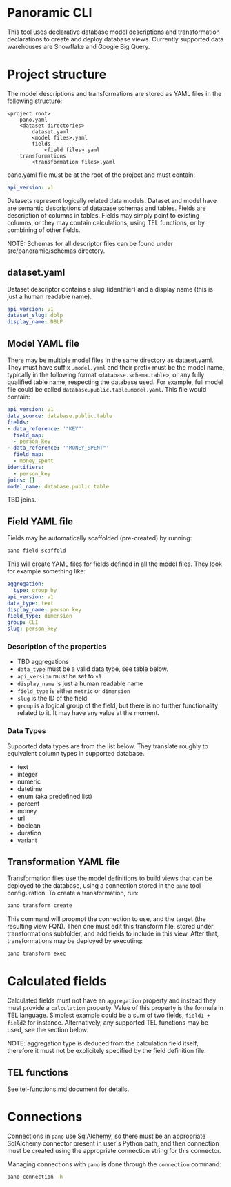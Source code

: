 # Panoramic CLI
This tool uses declarative database model descriptions and transformation declarations to create and deploy database views. Currently supported data warehouses are Snowflake and Google Big Query.

# Project structure
The model descriptions and transformations are stored as YAML files in the following structure:

```
<project root>
    pano.yaml
    <dataset directories>
        dataset.yaml
        <model files>.yaml
        fields
            <field files>.yaml
    transformations
        <transformation files>.yaml
```

pano.yaml file must be at the root of the project and must contain:

```yaml
api_version: v1
```

Datasets represent logically related data models. Dataset and model have are semantic descriptions of database schemas and tables. Fields are description of columns in tables. Fields may simply point to existing columns, or they may contain calculations, using TEL functions, or by combining of other fields.

NOTE: Schemas for all descriptor files can be found under src/panoramic/schemas directory.

## dataset.yaml
Dataset descriptor contains a slug (identifier) and a display name (this is just a human readable name).

```yaml
api_version: v1
dataset_slug: dblp
display_name: DBLP
```

## Model YAML file
There may be multiple model files in the same directory as dataset.yaml. They must have suffix `.model.yaml` and their prefix must be the model name, typically in the following format `<database.schema.table>`, or any fully qualified table name, respecting the database used. For example, full model file could be called `database.public.table.model.yaml`. This file would contain:

```yaml
api_version: v1
data_source: database.public.table
fields:
- data_reference: '"KEY"'
  field_map:
  - person_key
- data_reference: '"MONEY_SPENT"'
  field_map:
  - money_spent
identifiers:
  - person_key
joins: []
model_name: database.public.table
```

TBD joins.

## Field YAML file
Fields may be automatically scaffolded (pre-created) by running:
```sh
pano field scaffold
```

This will create YAML files for fields defined in all the model files. They look for example something like:
```yaml
aggregation:
  type: group_by
api_version: v1
data_type: text
display_name: person key
field_type: dimension
group: CLI
slug: person_key
```

### Description of the properties

- TBD aggregations
- `data_type` must be a valid data type, see table below.
- `api_version` must be set to `v1`
- `display_name` is just a human readable name
- `field_type` is either `metric` or `dimension`
- `slug` is the ID of the field
- `group` is a logical group of the field, but there is no further functionality related to it. It may have any value at the moment.

### Data Types
Supported data types are from the list below. They translate roughly to equivalent column types in supported database.
- text
- integer
- numeric
- datetime
- enum (aka predefined list)
- percent
- money
- url
- boolean
- duration
- variant

## Transformation YAML file
Transformation files use the model definitions to build views that can be deployed to the database, using a connection stored in the `pano` tool configuration. To create a transformation, run:
```sh
pano transform create
```

This command will propmpt the connection to use, and the target (the resulting view FQN). Then one must edit this transform file, stored under transformations subfolder, and add fields to include in this view. After that, transformations may be deployed by executing:

```sh
pano transform exec
```

# Calculated fields
Calculated fields must not have an `aggregation` property and instead they must provide a `calculation` property. Value of this property is the formula in TEL language.
Simplest example could be a sum of two fields, `field1 + field2` for instance. Alternatively, any supported TEL functions may be used, see the section below.

NOTE: aggregation type is deduced from the calculation field itself, therefore it must not be explicitely specified by the field definition file.

## TEL functions
See tel-functions.md document for details.

# Connections
Connections in `pano` use [SqlAlchemy](https://www.sqlalchemy.org/), so there must be an appropriate SqlAlchemy connector present in user's Python path, and then connection must be created using the appropriate connection string for this connector.

Managing connections with `pano` is done through the `connection` command:
```sh
pano connection -h
```

